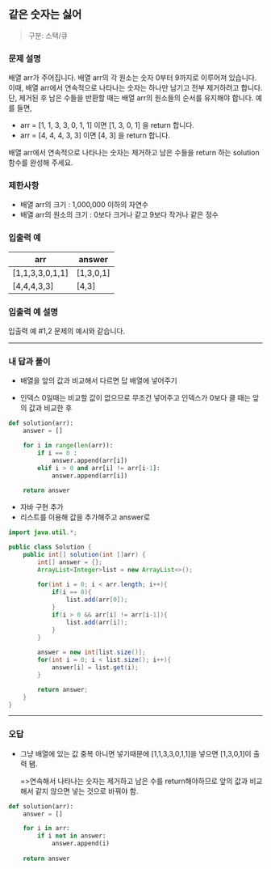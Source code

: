 ## 같은 숫자는 싫어

> 구분: 스택/큐

### 문제 설명

배열 arr가 주어집니다. 배열 arr의 각 원소는 숫자 0부터 9까지로 이루어져 있습니다. 이때, 배열 arr에서 연속적으로 나타나는 숫자는 하나만 남기고 전부 제거하려고 합니다. 단, 제거된 후 남은 수들을 반환할 때는 배열 arr의 원소들의 순서를 유지해야 합니다. 예를 들면,

- arr = [1, 1, 3, 3, 0, 1, 1] 이면 [1, 3, 0, 1] 을 return 합니다.
- arr = [4, 4, 4, 3, 3] 이면 [4, 3] 을 return 합니다.

배열 arr에서 연속적으로 나타나는 숫자는 제거하고 남은 수들을 return 하는 solution 함수를 완성해 주세요.

### 제한사항

- 배열 arr의 크기 : 1,000,000 이하의 자연수
- 배열 arr의 원소의 크기 : 0보다 크거나 같고 9보다 작거나 같은 정수

### 입출력 예

| arr             | answer    |
| --------------- | --------- |
| [1,1,3,3,0,1,1] | [1,3,0,1] |
| [4,4,4,3,3]     | [4,3]     |

### 입출력 예 설명

입출력 예 #1,2
문제의 예시와 같습니다.

---

### 내 답과 풀이

- 배열을 앞의 값과 비교해서 다르면 답 배열에 넣어주기

- 인덱스 0일때는 비교할 값이 없으므로 무조건 넣어주고 인덱스가 0보다 클 때는 앞의 값과 비교한 후


```python
def solution(arr):
    answer = []

    for i in range(len(arr)):
        if i == 0 :
            answer.append(arr[i])
        elif i > 0 and arr[i] != arr[i-1]:
            answer.append(arr[i])
            
    return answer
```

- 자바 구현 추가
- 리스트를 이용해 값을 추가해주고 answer로

```java
import java.util.*;

public class Solution {
    public int[] solution(int []arr) {
        int[] answer = {};
        ArrayList<Integer>list = new ArrayList<>();
        
        for(int i = 0; i < arr.length; i++){
            if(i == 0){
                list.add(arr[0]);
            }
            if(i > 0 && arr[i] != arr[i-1]){
                list.add(arr[i]);
            }
        }
        
        answer = new int[list.size()];
        for(int i = 0; i < list.size(); i++){
            answer[i] = list.get(i);
        }

        return answer;
    }
}
```



---

### 오답

* 그냥 배열에 있는 값 중복 아니면 넣기때문에 [1,1,3,3,0,1,1]을 넣으면 [1,3,0,1]이 출력 됌.

  =>연속해서 나타나는 숫자는 제거하고 남은 수를 return해야하므로 앞의 값과 비교해서 같지 않으면 넣는 것으로 바꿔야 함.

```python
def solution(arr):
    answer = []

    for i in arr:
        if i not in answer:
            answer.append(i)
            
    return answer
```



